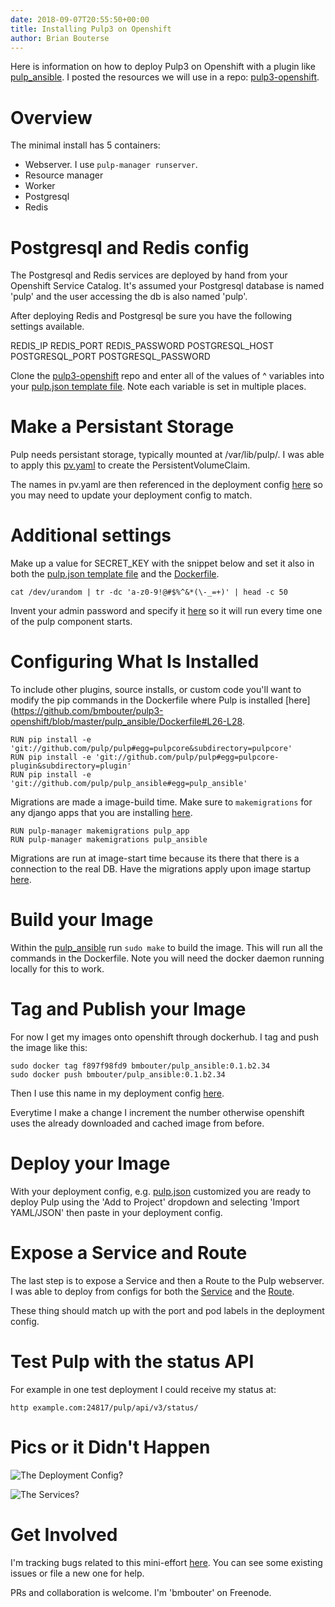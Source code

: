 ```yaml
---
date: 2018-09-07T20:55:50+00:00
title: Installing Pulp3 on Openshift
author: Brian Bouterse
---
```

<!-- more -->
Here is information on how to deploy Pulp3 on Openshift with a plugin like
[pulp_ansible](https://github.com/pulp/pulp_ansible). I posted the resources we will use in a repo:
[pulp3-openshift](https://github.com/bmbouter/pulp3-openshift).


# Overview

The minimal install has 5 containers:

* Webserver. I use `pulp-manager runserver`.
* Resource manager
* Worker
* Postgresql
* Redis


# Postgresql and Redis config

The Postgresql and Redis services are deployed by hand from your Openshift Service Catalog. It's
assumed your Postgresql database is named 'pulp' and the user accessing the db is also named 'pulp'.

After deploying Redis and Postgresql be sure you have the following settings available.

REDIS_IP
REDIS_PORT
REDIS_PASSWORD
POSTGRESQL_HOST
POSTGRESQL_PORT
POSTGRESQL_PASSWORD

Clone the [pulp3-openshift](https://github.com/bmbouter/pulp3-openshift/) repo and enter all of the
values of ^ variables into your
[pulp.json template file](https://github.com/bmbouter/pulp3-openshift/blob/master/deployment_config/pulp.json).
Note each variable is set in multiple places.


# Make a Persistant Storage

Pulp needs persistant storage, typically mounted at /var/lib/pulp/. I was able to apply this
[pv.yaml](https://github.com/bmbouter/pulp3-openshift/blob/master/pv.yaml) to create the
PersistentVolumeClaim.

The names in pv.yaml are then referenced in the deployment config [here](https://github.com/bmbouter/pulp3-openshift/blob/master/deployment_config/pulp.json#L28)
so you may need to update your deployment config to match.
 

# Additional settings

Make up a value for SECRET_KEY with the snippet below and set it also in both the
[pulp.json template file](https://github.com/bmbouter/pulp3-openshift/blob/master/deployment_config/pulp.json)
and the [Dockerfile](https://github.com/bmbouter/pulp3-openshift/blob/master/pulp_ansible/Dockerfile#L19).

```
cat /dev/urandom | tr -dc 'a-z0-9!@#$%^&*(\-_=+)' | head -c 50

```

Invent your admin password and specify it [here](https://github.com/bmbouter/pulp3-openshift/blob/master/pulp_ansible/s2i/bin/run#L39)
so it will run every time one of the pulp component starts.


# Configuring What Is Installed

To include other plugins, source installs, or custom code you'll want to modify the pip commands in
the Dockerfile where Pulp is installed [here](https://github.com/bmbouter/pulp3-openshift/blob/master/pulp_ansible/Dockerfile#L26-L28.

```
RUN pip install -e 'git://github.com/pulp/pulp#egg=pulpcore&subdirectory=pulpcore'
RUN pip install -e 'git://github.com/pulp/pulp#egg=pulpcore-plugin&subdirectory=plugin'
RUN pip install -e 'git://github.com/pulp/pulp_ansible#egg=pulp_ansible'
```

Migrations are made a image-build time. Make sure to `makemigrations` for any django apps that you
are installing
[here](https://github.com/bmbouter/pulp3-openshift/blob/master/pulp_ansible/Dockerfile#L30-L31). 

```
RUN pulp-manager makemigrations pulp_app
RUN pulp-manager makemigrations pulp_ansible
```

Migrations are run at image-start time because its there that there is a connection to the real DB.
Have the migrations apply upon image startup
[here](https://github.com/bmbouter/pulp3-openshift/blob/master/pulp_ansible/s2i/bin/run#L38).


# Build your Image

Within the [pulp_ansible](https://github.com/bmbouter/pulp3-openshift/blob/master/pulp_ansible/) run
`sudo make` to build the image. This will run all the commands in the Dockerfile. Note you will need
the docker daemon running locally for this to work.


# Tag and Publish your Image

For now I get my images onto openshift through dockerhub. I tag and push the image like this:

```
sudo docker tag f897f98fd9 bmbouter/pulp_ansible:0.1.b2.34
sudo docker push bmbouter/pulp_ansible:0.1.b2.34
```

Then I use this name in my deployment config [here](https://github.com/bmbouter/pulp3-openshift/blob/master/deployment_config/pulp.json#L35).

Everytime I make a change I increment the number otherwise openshift uses the already downloaded and
cached image from before.


# Deploy your Image

With your deployment config, e.g. [pulp.json](https://github.com/bmbouter/pulp3-openshift/blob/master/deployment_config/pulp.json)
customized you are ready to deploy Pulp using the 'Add to Project' dropdown and selecting 'Import
YAML/JSON' then paste in your deployment config.


# Expose a Service and Route

The last step is to expose a Service and then a Route to the Pulp webserver. I was able to deploy
from configs for both the [Service](https://github.com/bmbouter/pulp3-openshift/blob/master/service.yaml)
and the [Route](https://github.com/bmbouter/pulp3-openshift/blob/master/route.yaml).

These thing should match up with the port and pod labels in the deployment config.


# Test Pulp with the status API

For example in one test deployment I could receive my status at:

```
http example.com:24817/pulp/api/v3/status/
```


# Pics or it Didn't Happen

![The Deployment Config?](/images/install-on-openshift/deployment_config.png)

![The Services?](/images/install-on-openshift/services.png)


# Get Involved

I'm tracking bugs related to this mini-effort [here](https://github.com/bmbouter/pulp3-openshift/issues/).
You can see some existing issues or file a new one for help.

PRs and collaboration is welcome. I'm 'bmbouter' on Freenode.
